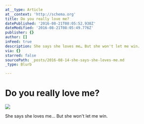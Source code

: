 ```yaml
---
at__type: Article
at__context: 'http://schema.org'
title: Do you really love me?
datePublished: '2016-08-21T08:05:52.938Z'
dateModified: '2016-08-21T08:05:49.776Z'
publisher: {}
author: []
inFeed: true
description: She says she loves me… But she won't let me win.
via: {}
starred: false
sourcePath: _posts/2016-08-14-she-says-she-loves-me.md
_type: Blurb

---
```

# Do you really love me?
![](https://the-grid-user-content.s3-us-west-2.amazonaws.com/d261c050-e647-49f2-b99b-78eb4c8ccfc1.jpg)

She says she loves me... But she won't let me win.